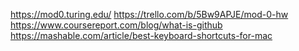 https://mod0.turing.edu/
https://trello.com/b/5Bw9APJE/mod-0-hw
https://www.coursereport.com/blog/what-is-github
https://mashable.com/article/best-keyboard-shortcuts-for-mac
